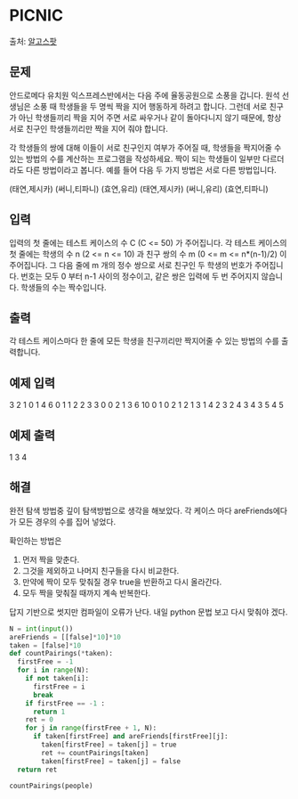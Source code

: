 # PICNIC
출처: [알고스팟](https://algospot.com/judge/problem/read/PICNIC)

## 문제

안드로메다 유치원 익스프레스반에서는 다음 주에 율동공원으로 소풍을 갑니다. 원석 선생님은 소풍 때 학생들을 두 명씩 짝을 지어 행동하게 하려고 합니다. 그런데 서로 친구가 아닌 학생들끼리 짝을 지어 주면 서로 싸우거나 같이 돌아다니지 않기 때문에, 항상 서로 친구인 학생들끼리만 짝을 지어 줘야 합니다.

각 학생들의 쌍에 대해 이들이 서로 친구인지 여부가 주어질 때, 학생들을 짝지어줄 수 있는 방법의 수를 계산하는 프로그램을 작성하세요. 짝이 되는 학생들이 일부만 다르더라도 다른 방법이라고 봅니다. 예를 들어 다음 두 가지 방법은 서로 다른 방법입니다.

(태연,제시카) (써니,티파니) (효연,유리)
(태연,제시카) (써니,유리) (효연,티파니)

## 입력
입력의 첫 줄에는 테스트 케이스의 수 C (C <= 50) 가 주어집니다. 각 테스트 케이스의 첫 줄에는 학생의 수 n (2 <= n <= 10) 과 친구 쌍의 수 m (0 <= m <= n*(n-1)/2) 이 주어집니다. 그 다음 줄에 m 개의 정수 쌍으로 서로 친구인 두 학생의 번호가 주어집니다. 번호는 모두 0 부터 n-1 사이의 정수이고, 같은 쌍은 입력에 두 번 주어지지 않습니다. 학생들의 수는 짝수입니다.

## 출력
각 테스트 케이스마다 한 줄에 모든 학생을 친구끼리만 짝지어줄 수 있는 방법의 수를 출력합니다.

## 예제 입력
3
2 1
0 1
4 6
0 1 1 2 2 3 3 0 0 2 1 3
6 10
0 1 0 2 1 2 1 3 1 4 2 3 2 4 3 4 3 5 4 5

## 예제 출력
1
3
4

## 해결
완전 탐색 방법중 깊이 탐색방법으로 생각을 해보았다.
각 케이스 마다 areFriends에다가 모든 경우의 수를 집어 넣었다.

확인하는 방법은 
1. 먼저 짝을 맞춘다.
1. 그것을 제외하고 나머지 친구들을 다시 비교한다.
1. 만약에 짝이 모두 맞춰질 경우 true을 반환하고 다시 올라간다.
1. 모두 짝을 맞춰질 때까지 계속 반복한다.

답지 기반으로 썻지만 컴파일이 오류가 난다. 
내일 python 문법 보고 다시 맞춰야 겠다.
```python
N = int(input())
areFriends = [[false]*10]*10
taken = [false]*10
def countPairings(*taken):
  firstFree = -1
  for i in range(N):
	if not taken[i]:
	  firstFree = i
	  break
	if firstFree == -1 :
	  return 1
	ret = 0
	for j in range(firstFree + 1, N):
	  if taken[firstFree] and areFriends[firstFree][j]:
		taken[firstFree] = taken[j] = true
		ret += countPairings[taken]
		taken[firstFree] = taken[j] = false
  return ret

countPairings(people)
```








